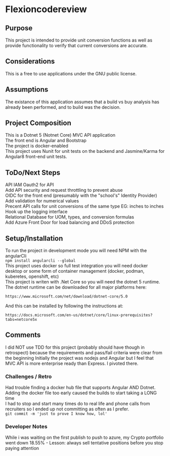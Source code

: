 # Flexioncodereview
## Purpose
This project is intended to provide unit conversion functions as well as provide functionality to verify that current
conversions are accurate.   
## Considerations
This is a free to use applications under the GNU public license.
## Assumptions
The existance of this application assumes that a build vs buy analysis has already been performed, and to build was the decision.

## Project Composition
This is a Dotnet 5 (Notnet Core) MVC API application  
The front end is Angular and Bootstrap  
The project is docker-enabled   
This project uses Nunit for unit tests on the backend and Jasmine/Karma for Angular8 front-end unit tests.  

## ToDo/Next Steps 
API IAM Oauth2 for API  
Add API security and request throttling to prevent abuse  
OIDC for the front end (presumably with the "school's" Identity Provider)  
Add validation for numerical values  
Precent API calls for unit conversions of the same type EG: inches to inches  
Hook up the logging interface  
Relational Database for UOM, types, and conversion formulas  
Add Azure Front Door for load balancing and DDoS protection  

## Setup/Installation
To run the project in development mode you will need NPM with the angularCli   
```npm install angularcli --global```  
This project uses docker so full test integration you will need docker desktop or some form of container management (docker, podman, kuberetes, openshift, etc)  
This project is writen with .Net Core so you will need the dotnet 5 runtime.  
The dotnet runtime can be downloaded for all major platforms here:  
```
https://www.microsoft.com/net/download/dotnet-core/5.0
```
And this can be installed by following the instructions at:
```
https://docs.microsoft.com/en-us/dotnet/core/linux-prerequisites?tabs=netcore5x
```

## Comments
I did NOT use TDD for this project (probably should have though in retrospect) because the requirements and  pass/fail criteria were clear from the beginning
Initially the project was nodejs and Angular but I feel that MVC API is more enterprise ready than Express. I pivoted there.  
  
### Challenges / Retro
Had trouble finding a docker hub file that supports Angular AND Dotnet.  
Adding the docker file too early caused the builds to start taking a LONG time  
I had to stop and start many times do to real life and phone calls from recruiters so I ended up not committing as often as I prefer.  
``` git commit -m 'just to prove I know how, lol' ```

### Developer Notes
While i was waiting on the first publish to push to azure, my Crypto portfolio went down 18.55% - Lesson: always sell tentative positions before you stop paying attention

